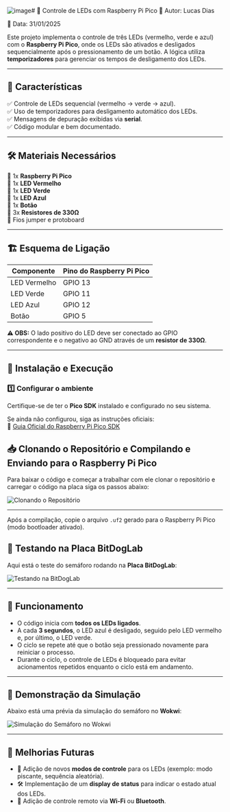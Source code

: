![image](https://github.com/user-attachments/assets/24d0183a-f6e3-40de-991c-a06dcdf42a55)# 🚦 Controle de LEDs com Raspberry Pi Pico
📌 Autor: Lucas Dias

📆 Data: 31/01/2025

Este projeto implementa o controle de três LEDs (vermelho, verde e azul) com o **Raspberry Pi Pico**, onde os LEDs são ativados e desligados sequencialmente após o pressionamento de um botão. A lógica utiliza **temporizadores** para gerenciar os tempos de desligamento dos LEDs.

---

## 📌 **Características**
✅ Controle de LEDs sequencial (vermelho → verde → azul).  
✅ Uso de temporizadores para desligamento automático dos LEDs.  
✅ Mensagens de depuração exibidas via **serial**.  
✅ Código modular e bem documentado.

---

## 🛠 **Materiais Necessários**
🔹 1x **Raspberry Pi Pico**  
🔹 1x **LED Vermelho**  
🔹 1x **LED Verde**  
🔹 1x **LED Azul**  
🔹 1x **Botão**  
🔹 3x **Resistores de 330Ω**  
🔹 Fios jumper e protoboard  

---

## 🏗 **Esquema de Ligação**
| Componente   | Pino do Raspberry Pi Pico |
|--------------|---------------------------|
| LED Vermelho | GPIO 13                   |
| LED Verde    | GPIO 11                   |
| LED Azul     | GPIO 12                   |
| Botão        | GPIO 5                    |

**⚠️ OBS:** O lado positivo do LED deve ser conectado ao GPIO correspondente e o negativo ao GND através de um **resistor de 330Ω**.

---

## 📜 **Instalação e Execução**

### **1️⃣ Configurar o ambiente**
Certifique-se de ter o **Pico SDK** instalado e configurado no seu sistema.  

Se ainda não configurou, siga as instruções oficiais:  
🔗 [Guia Oficial do Raspberry Pi Pico SDK](https://github.com/raspberrypi/pico-sdk)

## 📥 Clonando o Repositório e  Compilando e Enviando para o Raspberry Pi Pico

Para baixar o código e começar a trabalhar com ele clonar o repositório e carregar o código na placa siga os passos abaixo:

![Clonando o Repositório](https://github.com/LucaScripts/Clock-e-Temporizadores/blob/main/docs/Bem-vindo%20-%20Visual%20Studio%20Code%202025-01-31%2018-49-32.gif?raw=true)

---

Após a compilação, copie o arquivo `.uf2` gerado para o Raspberry Pi Pico (modo bootloader ativado).


## 🧪 Testando na Placa BitDogLab

Aqui está o teste do semáforo rodando na **Placa BitDogLab**:

![Testando na BitDogLab](https://github.com/LucaScripts/Clock-e-Temporizadores-2/blob/main/docs/WhatsApp%20Video%202025-01-31%20at%2019.28.55.gif?raw=true)

---

## 🎯 **Funcionamento**
- O código inicia com **todos os LEDs ligados**.  
- A cada **3 segundos**, o LED azul é desligado, seguido pelo LED vermelho e, por último, o LED verde.  
- O ciclo se repete até que o botão seja pressionado novamente para reiniciar o processo.  
- Durante o ciclo, o controle de LEDs é bloqueado para evitar acionamentos repetidos enquanto o ciclo está em andamento.

---

## 🚦 Demonstração da Simulação

Abaixo está uma prévia da simulação do semáforo no **Wokwi**:

![Simulação do Semáforo no Wokwi](https://github.com/LucaScripts/Clock-e-Temporizadores-2/blob/main/docs/Clock-e-Temporizadores-2%20-%20Visual%20Studio%20Code%202025-01-31%2019-22-00.gif?raw=true)

---

## 📌 **Melhorias Futuras**
- 🚀 Adição de novos **modos de controle** para os LEDs (exemplo: modo piscante, sequência aleatória).  
- 🛠 Implementação de um **display de status** para indicar o estado atual dos LEDs.  
- 📡 Adição de controle remoto via **Wi-Fi** ou **Bluetooth**.
